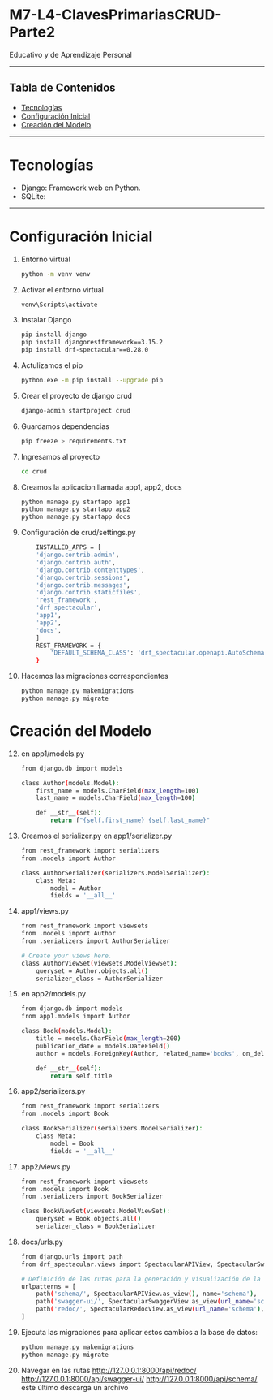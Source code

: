 # M7-L4-ClavesPrimariasCRUD-Parte2
Educativo y de Aprendizaje Personal

---
## Tabla de Contenidos
- [Tecnologías](#Tecnologías)
- [Configuración Inicial](#configuración-Inicial)
- [Creación del Modelo](#creación-del-modelo)
---
# Tecnologías
- Django: Framework web en Python.
- SQLite:
--- 
# Configuración Inicial 
1. Entorno virtual 
    ```bash 
    python -m venv venv

2. Activar el entorno virtual
    ```bash 
    venv\Scripts\activate

3. Instalar Django
    ```bash 
    pip install django 
    pip install djangorestframework==3.15.2
    pip install drf-spectacular==0.28.0
    
4. Actulizamos el pip 
    ```bash
    python.exe -m pip install --upgrade pip

5. Crear el proyecto de django crud
    ```bash 
    django-admin startproject crud

6. Guardamos dependencias
    ```bash
    pip freeze > requirements.txt

7. Ingresamos al proyecto 
    ```bash 
    cd crud

9. Creamos la aplicacion llamada app1, app2, docs
    ```bash     
    python manage.py startapp app1
    python manage.py startapp app2
    python manage.py startapp docs

10. Configuración de crud/settings.py 
    ```bash 
        INSTALLED_APPS = [
        'django.contrib.admin',
        'django.contrib.auth',
        'django.contrib.contenttypes',
        'django.contrib.sessions',
        'django.contrib.messages',
        'django.contrib.staticfiles',
        'rest_framework',
        'drf_spectacular',
        'app1',
        'app2',
        'docs',
        ]
        REST_FRAMEWORK = {
            'DEFAULT_SCHEMA_CLASS': 'drf_spectacular.openapi.AutoSchema',
        }

11. Hacemos las migraciones correspondientes
    ```bash
    python manage.py makemigrations
    python manage.py migrate

# Creación del Modelo 

12. en app1/models.py
    ```bash
    from django.db import models

    class Author(models.Model):
        first_name = models.CharField(max_length=100)
        last_name = models.CharField(max_length=100)

        def __str__(self):
            return f"{self.first_name} {self.last_name}"

13. Creamos el serializer.py en app1/serializer.py
    ```bash
    from rest_framework import serializers
    from .models import Author

    class AuthorSerializer(serializers.ModelSerializer):
        class Meta:
            model = Author
            fields = '__all__'

14. app1/views.py
    ```bash
    from rest_framework import viewsets
    from .models import Author
    from .serializers import AuthorSerializer

    # Create your views here.
    class AuthorViewSet(viewsets.ModelViewSet):
        queryset = Author.objects.all()
        serializer_class = AuthorSerializer

15. en app2/models.py
    ```bash
    from django.db import models
    from app1.models import Author

    class Book(models.Model):
        title = models.CharField(max_length=200)
        publication_date = models.DateField()
        author = models.ForeignKey(Author, related_name='books', on_delete=models.CASCADE)

        def __str__(self):
            return self.title

16. app2/serializers.py
    ```bash
    from rest_framework import serializers
    from .models import Book

    class BookSerializer(serializers.ModelSerializer):
        class Meta:
            model = Book
            fields = '__all__'
17. app2/views.py
    ```bash 
    from rest_framework import viewsets
    from .models import Book
    from .serializers import BookSerializer

    class BookViewSet(viewsets.ModelViewSet):
        queryset = Book.objects.all()
        serializer_class = BookSerializer

18. docs/urls.py
    ```bash 
    from django.urls import path
    from drf_spectacular.views import SpectacularAPIView, SpectacularSwaggerView, SpectacularRedocView

    # Definición de las rutas para la generación y visualización de la documentación de la API
    urlpatterns = [
        path('schema/', SpectacularAPIView.as_view(), name='schema'),
        path('swagger-ui/', SpectacularSwaggerView.as_view(url_name='schema'), name='swagger-ui'),
        path('redoc/', SpectacularRedocView.as_view(url_name='schema'), name='redoc'),
    ]
19. Ejecuta las migraciones para aplicar estos cambios a la base de datos:
    ```bash 
    python manage.py makemigrations
    python manage.py migrate

20. Navegar en las rutas http://127.0.0.1:8000/api/redoc/   http://127.0.0.1:8000/api/swagger-ui/  http://127.0.0.1:8000/api/schema/ este último descarga un archivo